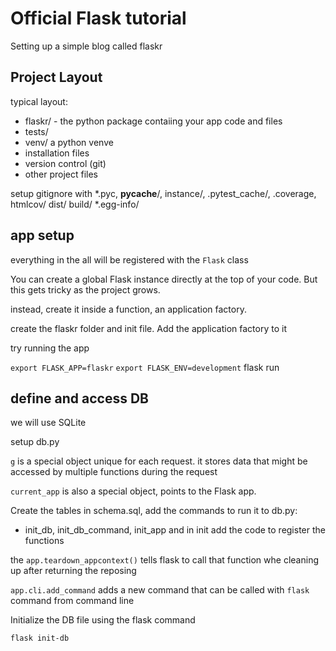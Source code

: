 # Official Flask tutorial
Setting up a simple blog called flaskr

## Project Layout
typical layout:
* flaskr/ - the python package contaiing your app code and files
* tests/
* venv/ a python venve
* installation files
* version control (git)
* other project files

setup gitignore with \*.pyc, __pycache__/, instance/, .pytest_cache/, .coverage, htmlcov/ dist/ build/ \*.egg-info/

## app setup
everything in the all will be registered with the `Flask` class

You can create a global Flask instance directly at the top of your code. But this gets tricky as the project grows.

instead, create it inside a function, an application factory.

create the flaskr folder and init file. Add the application factory to it

try running the app

`export FLASK_APP=flaskr`
`export FLASK_ENV=development`
flask run

## define and access DB
we will use SQLite

setup db.py

`g` is a special object unique for each request. it stores data that might be accessed by multiple functions during the request

`current_app` is also a special object, points to the Flask app.

Create the tables in schema.sql, add the commands to run it to db.py:
* init_db, init_db_command, init_app
and in init add the code to register the functions

the `app.teardown_appcontext()` tells flask to call that function whe cleaning up after returning the reposing

`app.cli.add_command` adds a new command that can be called with `flask` command from command line

Initialize the DB file using the flask command

`flask init-db`
